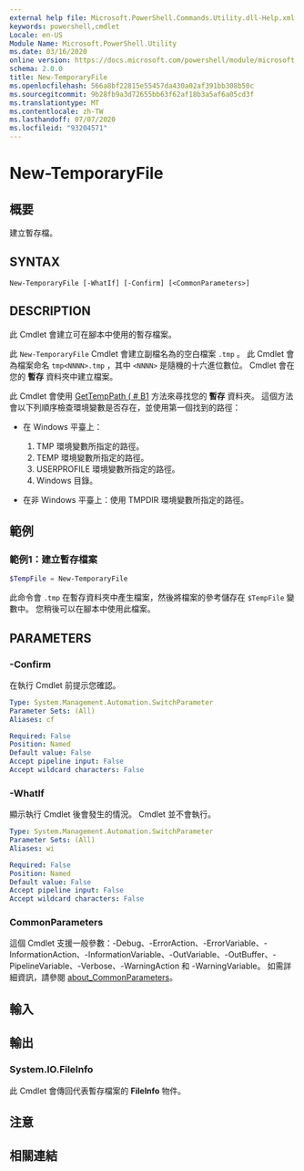 ```yaml
---
external help file: Microsoft.PowerShell.Commands.Utility.dll-Help.xml
keywords: powershell,cmdlet
Locale: en-US
Module Name: Microsoft.PowerShell.Utility
ms.date: 03/16/2020
online version: https://docs.microsoft.com/powershell/module/microsoft.powershell.utility/new-temporaryfile?view=powershell-6&WT.mc_id=ps-gethelp
schema: 2.0.0
title: New-TemporaryFile
ms.openlocfilehash: 566a8bf22815e55457da430a02af391bb308b50c
ms.sourcegitcommit: 9b28fb9a3d72655bb63f62af18b3a5af6a05cd3f
ms.translationtype: MT
ms.contentlocale: zh-TW
ms.lasthandoff: 07/07/2020
ms.locfileid: "93204571"
---
```

# New-TemporaryFile

## 概要
建立暫存檔。

## SYNTAX

```
New-TemporaryFile [-WhatIf] [-Confirm] [<CommonParameters>]
```

## DESCRIPTION

此 Cmdlet 會建立可在腳本中使用的暫存檔案。

此 `New-TemporaryFile` Cmdlet 會建立副檔名為的空白檔案 `.tmp` 。
此 Cmdlet 會為檔案命名 `tmp<NNNN>.tmp` ，其中 `<NNNN>` 是隨機的十六進位數位。
Cmdlet 會在您的 **暫存** 資料夾中建立檔案。

此 Cmdlet 會使用 [GetTempPath ( # B1](/dotnet/api/system.io.path.gettemppath) 方法來尋找您的 **暫存** 資料夾。 這個方法會以下列順序檢查環境變數是否存在，並使用第一個找到的路徑：

- 在 Windows 平臺上：

  1. TMP 環境變數所指定的路徑。
  1. TEMP 環境變數所指定的路徑。
  1. USERPROFILE 環境變數所指定的路徑。
  1. Windows 目錄。

- 在非 Windows 平臺上：使用 TMPDIR 環境變數所指定的路徑。

## 範例

### 範例1：建立暫存檔案

```powershell
$TempFile = New-TemporaryFile
```

此命令會 `.tmp` 在暫存資料夾中產生檔案，然後將檔案的參考儲存在 `$TempFile` 變數中。 您稍後可以在腳本中使用此檔案。

## PARAMETERS

### -Confirm

在執行 Cmdlet 前提示您確認。

```yaml
Type: System.Management.Automation.SwitchParameter
Parameter Sets: (All)
Aliases: cf

Required: False
Position: Named
Default value: False
Accept pipeline input: False
Accept wildcard characters: False
```

### -WhatIf

顯示執行 Cmdlet 後會發生的情況。
Cmdlet 並不會執行。

```yaml
Type: System.Management.Automation.SwitchParameter
Parameter Sets: (All)
Aliases: wi

Required: False
Position: Named
Default value: False
Accept pipeline input: False
Accept wildcard characters: False
```

### CommonParameters

這個 Cmdlet 支援一般參數：-Debug、-ErrorAction、-ErrorVariable、-InformationAction、-InformationVariable、-OutVariable、-OutBuffer、-PipelineVariable、-Verbose、-WarningAction 和 -WarningVariable。 如需詳細資訊，請參閱 [about_CommonParameters](../Microsoft.PowerShell.Core/About/about_CommonParameters.md)。

## 輸入

## 輸出

### System.IO.FileInfo

此 Cmdlet 會傳回代表暫存檔案的 **FileInfo** 物件。

## 注意

## 相關連結
